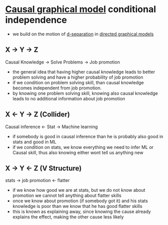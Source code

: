 # [Causal graphical model](graphical_causal_models.md) conditional independence
* we build on the motion of [d-separation](d-separation.md) in [directed graphical models](directed_graphical_models.md)

## X -> Y -> Z

Causal Knowledge -> Solve Problems -> Job promotion

* the general idea that having higher causal knowledge leads to better problem solving and have a higher probability of job promotion
* if we condition on problem solving skill, than causal knowledge becomes independent from job promotion. 
* by knowing one problem solving skill, knowing also causal knowledge leads to no additional information about job promotion

## X <- Y -> Z (Collider)

Causal inference <- Stat -> Machine learning

* if somebody is good in causal inference than he is probably also good in stats and good in ML
* if we condition on stats, we know everything we need to infer ML or Causal skill, thus also knowing either wont tell us anything new 

## X -> Y <- Z (V Structure)

stats -> job promotion <- flatter
* if we know how good we are at stats, but we do not know about promotion we cannot tell anything about flatter skills
* once we know about promotion (if somebody got it) and his stats knowledge is poor than we know that he has good flatter skills
* this is known as explaining away, since knowing the cause already explains the effect, making the other cause less likely

